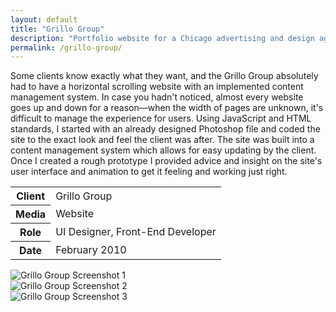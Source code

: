 ```yaml
---
layout: default
title: "Grillo Group"
description: "Portfolio website for a Chicago advertising and design agency"
permalink: /grillo-group/
---
```


<section>
	<div>
		<p>Some clients know exactly what they want, and the Grillo Group absolutely had to have a horizontal scrolling website with an implemented content management system. In case you hadn't noticed, almost every website goes up and down for a reason&mdash;when the width of pages are unknown, it's difficult to manage the experience for users. Using JavaScript and HTML standards, I started with an already designed Photoshop file and coded the site to the exact look and feel the client was after. The site was built into a content management system which allows for easy updating by the client. Once I created a rough prototype I provided advice and insight on the site's user interface and animation to get it feeling and working just right.</p>
	</div>
	<table>
		<tbody>
			<tr>
				<th>Client</th>
				<td>Grillo Group</td>
			</tr>
			<tr>
				<th>Media</th>
				<td>Website</td>
			</tr>
			<tr>
				<th>Role</th>
				<td>UI Designer, Front-End Developer</td>
			</tr>
			<tr>
				<th>Date</th>
				<td>February 2010</td>
			</tr>
		</tbody>
	</table>
</section>
<section>
	<div class="span-2">
		<img src="https://jessetrippecdn.appspot.com/images/grillo-1.png" alt="Grillo Group Screenshot 1">
	</div>
	<div>
		<img src="https://jessetrippecdn.appspot.com/images/grillo-2.png" alt="Grillo Group Screenshot 2">
	</div>
	<div>
		<img src="https://jessetrippecdn.appspot.com/images/grillo-3.png" alt="Grillo Group Screenshot 3">
	</div>
</section>
